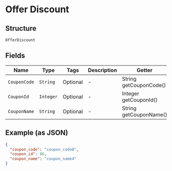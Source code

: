 
# Offer Discount

## Structure

`OfferDiscount`

## Fields

| Name | Type | Tags | Description | Getter | Setter |
|  --- | --- | --- | --- | --- | --- |
| `CouponCode` | `String` | Optional | - | String getCouponCode() | setCouponCode(String couponCode) |
| `CouponId` | `Integer` | Optional | - | Integer getCouponId() | setCouponId(Integer couponId) |
| `CouponName` | `String` | Optional | - | String getCouponName() | setCouponName(String couponName) |

## Example (as JSON)

```json
{
  "coupon_code": "coupon_code8",
  "coupon_id": 86,
  "coupon_name": "coupon_name4"
}
```

